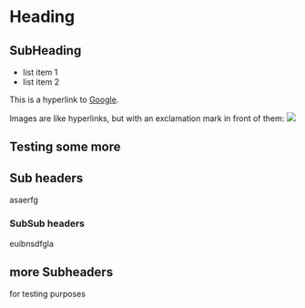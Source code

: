 # Heading

## SubHeading


  * list item 1
  * list item 2

  This is a hyperlink to [Google](http://google.com).

  Images are like hyperlinks, but with an exclamation mark in front of them:
  ![](http://placecats.com/250/250)


## Testing some more

## Sub headers

asaerfg

### SubSub headers

euibnsdfgla

## more Subheaders

for testing purposes
